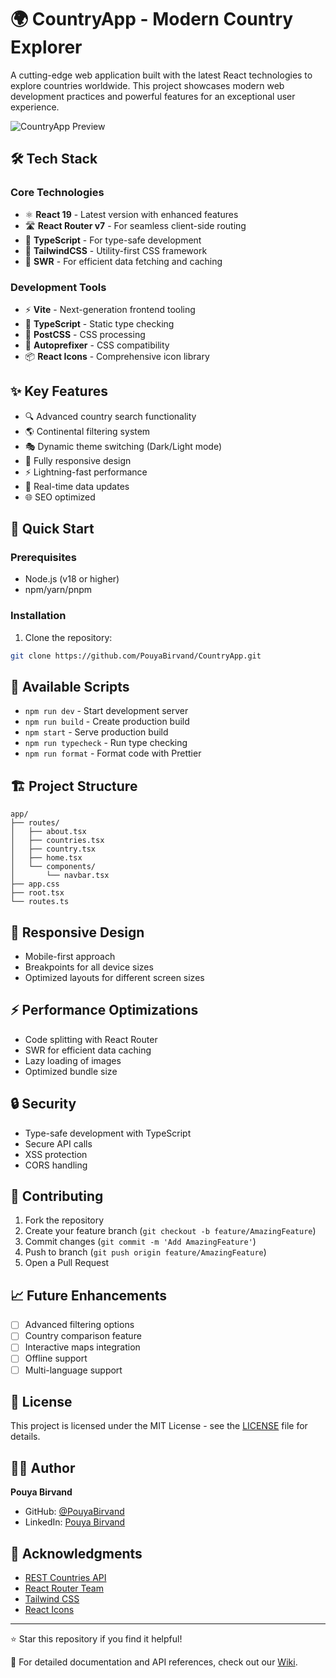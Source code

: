 # 🌍 CountryApp - Modern Country Explorer

A cutting-edge web application built with the latest React technologies to explore countries worldwide. This project showcases modern web development practices and powerful features for an exceptional user experience.

![CountryApp Preview](https://s8.uupload.ir/files/capture_aedc.png)

## 🛠️ Tech Stack

### Core Technologies
- ⚛️ **React 19** - Latest version with enhanced features
- 🛣️ **React Router v7** - For seamless client-side routing
- 📱 **TypeScript** - For type-safe development
- 🎨 **TailwindCSS** - Utility-first CSS framework
- 🔄 **SWR** - For efficient data fetching and caching

### Development Tools
- ⚡ **Vite** - Next-generation frontend tooling
- 🎯 **TypeScript** - Static type checking
- 🎨 **PostCSS** - CSS processing
- 🔧 **Autoprefixer** - CSS compatibility
- 📦 **React Icons** - Comprehensive icon library

## ✨ Key Features

- 🔍 Advanced country search functionality
- 🌎 Continental filtering system
- 🎭 Dynamic theme switching (Dark/Light mode)
- 📱 Fully responsive design
- ⚡ Lightning-fast performance
- 🔄 Real-time data updates
- 🌐 SEO optimized

## 🚀 Quick Start

### Prerequisites
- Node.js (v18 or higher)
- npm/yarn/pnpm

### Installation

1. Clone the repository:
```bash
git clone https://github.com/PouyaBirvand/CountryApp.git
```

## 📜 Available Scripts

- `npm run dev` - Start development server
- `npm run build` - Create production build
- `npm start` - Serve production build
- `npm run typecheck` - Run type checking
- `npm run format` - Format code with Prettier

## 🏗️ Project Structure

```tree
app/
├── routes/
│   ├── about.tsx
│   ├── countries.tsx
│   ├── country.tsx
│   ├── home.tsx
│   └── components/
│       └── navbar.tsx
├── app.css
├── root.tsx
└── routes.ts
```
## 📱 Responsive Design

- Mobile-first approach
- Breakpoints for all device sizes
- Optimized layouts for different screen sizes

## ⚡ Performance Optimizations

- Code splitting with React Router
- SWR for efficient data caching
- Lazy loading of images
- Optimized bundle size

## 🔒 Security

- Type-safe development with TypeScript
- Secure API calls
- XSS protection
- CORS handling

## 🤝 Contributing

1. Fork the repository
2. Create your feature branch (`git checkout -b feature/AmazingFeature`)
3. Commit changes (`git commit -m 'Add AmazingFeature'`)
4. Push to branch (`git push origin feature/AmazingFeature`)
5. Open a Pull Request

## 📈 Future Enhancements

- [ ] Advanced filtering options
- [ ] Country comparison feature
- [ ] Interactive maps integration
- [ ] Offline support
- [ ] Multi-language support

## 📄 License

This project is licensed under the MIT License - see the [LICENSE](LICENSE) file for details.

## 👨‍💻 Author

**Pouya Birvand**
- GitHub: [@PouyaBirvand](https://github.com/PouyaBirvand)
- LinkedIn: [Pouya Birvand](https://linkedin.com/in/pouya-birvand)

## 🙏 Acknowledgments

- [REST Countries API](https://restcountries.com/)
- [React Router Team](https://reactrouter.com/)
- [Tailwind CSS](https://tailwindcss.com/)
- [React Icons](https://react-icons.github.io/react-icons/)

---

⭐ Star this repository if you find it helpful!

📝 For detailed documentation and API references, check out our [Wiki](wiki-link).



